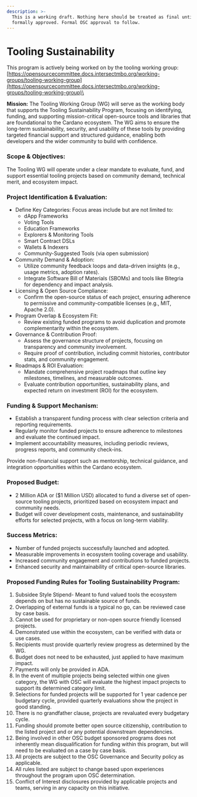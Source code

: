 ```yaml
---
description: >-
  This is a working draft. Nothing here should be treated as final until
  formally approved. Formal OSC approval to follow.
---
```


# Tooling Sustainability

This program is actively being worked on by the tooling working group:\
[https://opensourcecommittee.docs.intersectmbo.org/working-groups/tooling-working-group](https://opensourcecommittee.docs.intersectmbo.org/working-groups/tooling-working-group)\


**Mission:** The Tooling Working Group (WG) will serve as the working body that supports the Tooling Sustainability Program, focusing on identifying, funding, and supporting mission-critical open-source tools and libraries that are foundational to the Cardano ecosystem. The WG aims to ensure the long-term sustainability, security, and usability of these tools by providing targeted financial support and structured guidance, enabling both developers and the wider community to build with confidence.

### **Scope & Objectives:**

The Tooling WG will operate under a clear mandate to evaluate, fund, and support essential tooling projects based on community demand, technical merit, and ecosystem impact.

### Project Identification & Evaluation:

* Define Key Categories: Focus areas include but are not limited to:
  * dApp Frameworks
  * Voting Tools
  * Education Frameworks
  * Explorers & Monitoring Tools
  * Smart Contract DSLs
  * Wallets & Indexers
  * Community-Suggested Tools (via open submission)
* Community Demand & Adoption:
  * Utilize community feedback loops and data-driven insights (e.g., usage metrics, adoption rates).
  * Integrate Software Bill of Materials (SBOMs) and tools like Bitegria for dependency and impact analysis.
* Licensing & Open Source Compliance:
  * Confirm the open-source status of each project, ensuring adherence to permissive and community-compatible licenses (e.g., MIT, Apache 2.0).
* Program Overlap & Ecosystem Fit:
  * Review existing funded programs to avoid duplication and promote complementarity within the ecosystem.
* Governance & Contribution Proof:
  * Assess the governance structure of projects, focusing on transparency and community involvement.
  * Require proof of contribution, including commit histories, contributor stats, and community engagement.
* Roadmaps & ROI Evaluation:
  * Mandate comprehensive project roadmaps that outline key milestones, timelines, and measurable outcomes.
  * Evaluate contribution opportunities, sustainability plans, and expected return on investment (ROI) for the ecosystem.

### Funding & Support Mechanism:

* Establish a transparent funding process with clear selection criteria and reporting requirements.
* Regularly monitor funded projects to ensure adherence to milestones and evaluate the continued impact.
* Implement accountability measures, including periodic reviews, progress reports, and community check-ins.

Provide non-financial support such as mentorship, technical guidance, and integration opportunities within the Cardano ecosystem.

### Proposed Budget:

* 2 Million ADA or ($1 Million USD) allocated to fund a diverse set of open-source tooling projects, prioritized based on ecosystem impact and community needs.
* Budget will cover development costs, maintenance, and sustainability efforts for selected projects, with a focus on long-term viability.

### Success Metrics:

* Number of funded projects successfully launched and adopted.
* Measurable improvements in ecosystem tooling coverage and usability.
* Increased community engagement and contributions to funded projects.
* Enhanced security and maintainability of critical open-source libraries.

### Proposed Funding Rules for Tooling Sustainability Program:

1. Subsidee Style Stipend- Meant to fund valued tools the ecosystem depends on but has no sustainable source of funds.
2. Overlapping of external funds is a typical no go, can be reviewed case by case basis.
3. Cannot be used for proprietary or non-open source friendly licensed projects.
4. Demonstrated use within the ecosystem, can be verified with data or use cases.
5. Recipients must provide quarterly review progress as determined by the WG.
6. Budget does not need to be exhausted, just applied to have maximum impact.
7. Payments will only be provided in ADA.
8. In the event of multiple projects being selected within one given category, the WG with OSC will evaluate the highest impact projects to support its determined category limit.
9. Selections for funded projects will be supported for 1 year cadence per budgetary cycle, provided quarterly evaluations show the project in good standing.
10. There is no grandfather clause, projects are revaluated every budgetary cycle.
11. Funding should promote better open source citizenship, contribution to the listed project and or any potential downstream dependencies.
12. Being involved in other OSC budget sponsored programs does not inherently mean disqualification for funding within this program, but will need to be evaluated on a case by case basis.
13. All projects are subject to the OSC Governance and Security policy as applicable.
14. All rules listed are subject to change based upon experiences throughout the program upon OSC determination.
15. Conflict of Interest disclosures provided by applicable projects and teams, serving in any capacity on this initiative.
